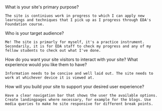 What is your site's primary purpose?

    The site is continiuos work in progress to which I can apply new learnings and techniques that I pick up as I progress through EDA's Foundation course.

Who is your target audience?

    Me! The site is primarly for myself, it's a practice instrument. Secondarily, it is for EDA staff to check my progress and any of my fellow students to check out what I've done.

How do you want your site visitors to interact with your site? What experience would you like them to have?

    Information needs to be concise and well laid out. The site needs to work at whichever device it is viewed at. 

How will you build your site to support your desired user experience?

    Have a clear navigation bar that shows the user the available options. Create landingpages where necessary, for example for the blogs. Use media queries to make he site responsive for different break points. 


